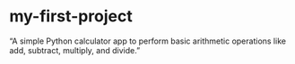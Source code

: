 # my-first-project
“A simple Python calculator app to perform basic arithmetic operations like add, subtract, multiply, and divide.”
